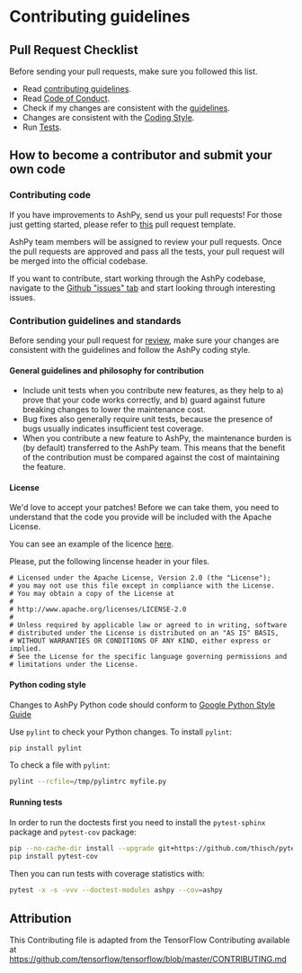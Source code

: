 # Contributing guidelines

## Pull Request Checklist

Before sending your pull requests, make sure you followed this list.

- Read [contributing guidelines](CONTRIBUTING.md).
- Read [Code of Conduct](CODE_OF_CONDUCT.md).
- Check if my changes are consistent with the [guidelines](https://github.com/zurutech/ashpy/blob/master/CONTRIBUTING.md#general-guidelines-and-philosophy-for-contribution).
- Changes are consistent with the [Coding Style](https://github.com/zurutech/ashpy/blob/master/CONTRIBUTING.md#python-coding-style).
- Run [Tests](https://github.com/zurutech/ashpy/blob/master/CONTRIBUTING.md#running-tests).

## How to become a contributor and submit your own code

### Contributing code

If you have improvements to AshPy, send us your pull requests! For those
just getting started, please refer to [this](https://github.com/zurutech/ashpy/blob/master/.github/pull_request_template.md) pull request template.

AshPy team members will be assigned to review your pull requests. Once the
pull requests are approved and pass all the tests, your pull request will 
be merged into the official codebase.

If you want to contribute, start working through the AshPy codebase,
navigate to the
[Github "issues" tab](https://github.com/zurutech/ashpy/issues) and start
looking through interesting issues. 

### Contribution guidelines and standards

Before sending your pull request for
[review](https://github.com/zurutech/ashpy/pulls),
make sure your changes are consistent with the guidelines and follow the
AshPy coding style.

#### General guidelines and philosophy for contribution

*   Include unit tests when you contribute new features, as they help to a)
    prove that your code works correctly, and b) guard against future breaking
    changes to lower the maintenance cost.
*   Bug fixes also generally require unit tests, because the presence of bugs
    usually indicates insufficient test coverage.
*   When you contribute a new feature to AshPy, the maintenance burden is
    (by default) transferred to the AshPy team. This means that the benefit
    of the contribution must be compared against the cost of maintaining the
    feature.
    
#### License

We'd love to accept your patches! Before we can take them, you need to understand 
that the code you provide will be included with the Apache License.

You can see an example of the licence [here](https://github.com/zurutech/ashpy/blob/master/LICENSE).

Please, put the following lincense header in your files.

```
# Licensed under the Apache License, Version 2.0 (the "License");
# you may not use this file except in compliance with the License.
# You may obtain a copy of the License at
#
# http://www.apache.org/licenses/LICENSE-2.0
#
# Unless required by applicable law or agreed to in writing, software
# distributed under the License is distributed on an "AS IS" BASIS,
# WITHOUT WARRANTIES OR CONDITIONS OF ANY KIND, either express or implied.
# See the License for the specific language governing permissions and
# limitations under the License.
```

#### Python coding style

Changes to AshPy Python code should conform to
[Google Python Style Guide](https://github.com/google/styleguide/blob/gh-pages/pyguide.md)

Use `pylint` to check your Python changes. To install `pylint`:

```bash
pip install pylint
```

To check a file with `pylint`:

```bash
pylint --rcfile=/tmp/pylintrc myfile.py
```

#### Running tests

In order to run the doctests first you need to install the `pytest-sphinx` package and `pytest-cov` package:

```bash
pip --no-cache-dir install --upgrade git+https://github.com/thisch/pytest-sphinx.git pytest
pip install pytest-cov
```

Then you can run tests with coverage statistics with:

```bash
pytest -x -s -vvv --doctest-modules ashpy --cov=ashpy
```

## Attribution
This Contributing file is adapted from the TensorFlow Contributing available at https://github.com/tensorflow/tensorflow/blob/master/CONTRIBUTING.md
